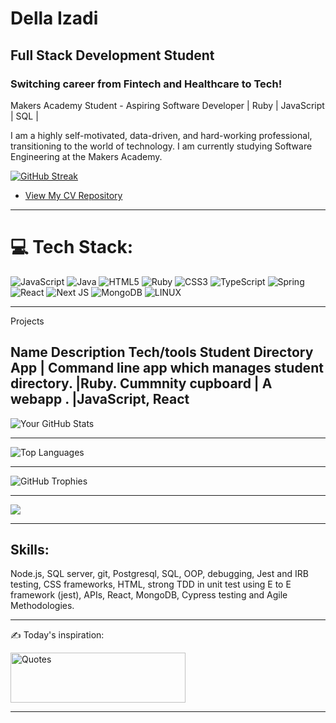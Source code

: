 # Della Izadi
## Full Stack Development Student
### Switching career from Fintech and Healthcare to Tech!
Makers Academy Student - Aspiring Software Developer | Ruby | JavaScript | SQL |

I am a highly self-motivated, data-driven, and hard-working professional, transitioning to the world of technology. I am currently studying Software Engineering at the Makers Academy.

[![GitHub Streak](https://github-readme-streak-stats.herokuapp.com/?user=Delladi&theme=dark)](https://git.io/streak-stats)
- [View My CV Repository](https://github.com/Delladi/CV)
---
# 💻 Tech Stack:
![JavaScript](https://img.shields.io/badge/javascript-%23323330.svg?style=for-the-badge&logo=javascript&logoColor=%23F7DF1E) ![Java](https://img.shields.io/badge/java-%23ED8B00.svg?style=for-the-badge&logo=java&logoColor=white) ![HTML5](https://img.shields.io/badge/html5-%23E34F26.svg?style=for-the-badge&logo=html5&logoColor=white) ![Ruby](https://img.shields.io/badge/ruby-%23CC342D.svg?style=for-the-badge&logo=ruby&logoColor=white) ![CSS3](https://img.shields.io/badge/css3-%231572B6.svg?style=for-the-badge&logo=css3&logoColor=white) ![TypeScript](https://img.shields.io/badge/typescript-%23007ACC.svg?style=for-the-badge&logo=typescript&logoColor=white) ![Spring](https://img.shields.io/badge/spring-%236DB33F.svg?style=for-the-badge&logo=spring&logoColor=white) ![React](https://img.shields.io/badge/react-%2320232a.svg?style=for-the-badge&logo=react&logoColor=%2361DAFB) ![Next JS](https://img.shields.io/badge/Next-black?style=for-the-badge&logo=next.js&logoColor=white) ![MongoDB](https://img.shields.io/badge/MongoDB-%234ea94b.svg?style=for-the-badge&logo=mongodb&logoColor=white) ![LINUX](https://img.shields.io/badge/Linux-FCC624?style=for-the-badge&logo=linux&logoColor=black)

---
Projects

Name	                   Description	                                    Tech/tools
Student Directory App	| Command line app which manages student directory.	|Ruby.
Cummnity cupboard	    |  A webapp .                                     	|JavaScript, React
----------



![Your GitHub Stats](https://github-readme-stats.vercel.app/api?username=Delladi&show_icons=true&theme=dark)

----

![Top Languages](https://github-readme-stats.vercel.app/api/top-langs/?username=Delladi&layout=compact&theme=dark)

---
![GitHub Trophies](https://github-profile-trophy.vercel.app/?username=Delladi&theme=onedark)

---

[![](https://visitcount.itsvg.in/api?id=Delladi&icon=0&color=0)](https://visitcount.itsvg.in)

---

## Skills:
Node.js, SQL server, git, Postgresql, SQL, OOP, debugging, Jest and IRB testing, CSS frameworks, HTML, strong TDD in unit test using E to E framework (jest), APIs, React, MongoDB,  Cypress testing and Agile Methodologies.

---
✍️ Today's inspiration:

<div style="width: 280px; height: 80px;">
  <img src="https://quotes-github-readme.vercel.app/api?type=horizontal&theme=gruvbox" alt="Quotes" width="100%" height="100%">
</div>


---
